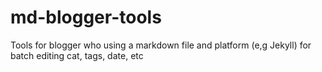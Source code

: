 md-blogger-tools
================

Tools for blogger who using a markdown file and platform (e,g Jekyll) for batch editing cat, tags, date, etc
